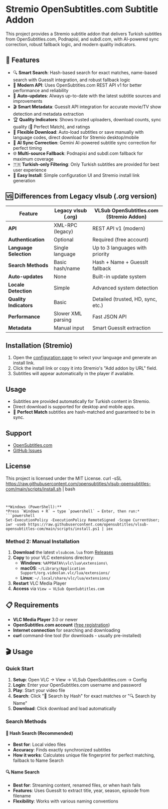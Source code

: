

# Stremio OpenSubtitles.com Subtitle Addon

This project provides a Stremio subtitle addon that delivers Turkish subtitles from OpenSubtitles.com, Podnapisi, and subdl.com, with AI-powered sync correction, robust fallback logic, and modern quality indicators.

## 🚀 Features

- 🔍 **Smart Search**: Hash-based search for exact matches, name-based search with GuessIt integration, and robust fallback logic
- 📱 **Modern API**: Uses OpenSubtitles.com REST API v1 for better performance and reliability
- 🔄 **Auto-updates**: Always up-to-date with the latest subtitle sources and improvements
- 🎬 **Smart Metadata**: GuessIt API integration for accurate movie/TV show detection and metadata extraction
- 🏆 **Quality Indicators**: Shows trusted uploaders, download counts, sync quality (🎯 Perfect Match), and ratings
- 💾 **Flexible Download**: Auto-load subtitles or save manually with language codes, direct download for Stremio desktop/mobile
- 🤖 **AI Sync Correction**: Gemini AI-powered subtitle sync correction for perfect timing
- 🌐 **Multi-source Fallback**: Podnapisi and subdl.com fallback for maximum coverage
- 🇹🇷 **Turkish-only Filtering**: Only Turkish subtitles are provided for best user experience
- 🔗 **Easy Install**: Simple configuration UI and Stremio install link generation

## 🆚 Differences from Legacy vlsub (.org version)

| Feature                | Legacy vlsub (.org) | VLSub OpenSubtitles.com (Stremio Addon) |
|------------------------|---------------------|-----------------------------------------|
| **API**                | XML-RPC (legacy)    | REST API v1 (modern)                    |
| **Authentication**     | Optional            | Required (free account)                 |
| **Language Selection** | Single language     | Up to 3 languages with priority         |
| **Search Methods**     | Basic hash/name     | Hash + Name + GuessIt fallback          |
| **Auto-updates**       | None                | Built-in update system                  |
| **Locale Detection**   | Simple              | Advanced system detection               |
| **Quality Indicators** | Basic               | Detailed (trusted, HD, sync, etc.)      |
| **Performance**        | Slower XML parsing  | Fast JSON API                           |
| **Metadata**           | Manual input        | Smart GuessIt extraction                |

## Installation (Stremio)

1. Open the [configuration page](configure.html) to select your language and generate an install link.
2. Click the install link or copy it into Stremio's "Add addon by URL" field.
3. Subtitles will appear automatically in the player if available.

## Usage

- Subtitles are provided automatically for Turkish content in Stremio.
- Direct download is supported for desktop and mobile apps.
- 🎯 **Perfect Match** subtitles are hash-matched and guaranteed to be in sync.

## Support

- [OpenSubtitles.com](https://www.opensubtitles.com/)
- [GitHub Issues](https://github.com/opensubtitles/vlsub-opensubtitles-com/issues)

## License

This project is licensed under the MIT License.
curl -sSL https://raw.githubusercontent.com/opensubtitles/vlsub-opensubtitles-com/main/scripts/install.sh | bash
```


**Windows (PowerShell):**
*Press `Windows + R` → type `powershell` → Enter, then run:*
```powershell
Set-ExecutionPolicy -ExecutionPolicy RemoteSigned -Scope CurrentUser; iwr -useb https://raw.githubusercontent.com/opensubtitles/vlsub-opensubtitles-com/main/scripts/install.ps1 | iex
```

### Method 2: Manual Installation

1. **Download** the latest `vlsubcom.lua` from [Releases](https://github.com/opensubtitles/vlsub-opensubtitles-com/releases)
2. **Copy** to your VLC extensions directory:
   - **Windows**: `%APPDATA%\vlc\lua\extensions\`
   - **macOS**: `~/Library/Application Support/org.videolan.vlc/lua/extensions/`
   - **Linux**: `~/.local/share/vlc/lua/extensions/`
3. **Restart** VLC Media Player
4. **Access** via `View → VLSub OpenSubtitles.com`

## 📋 Requirements

- **VLC Media Player** 3.0 or newer
- **OpenSubtitles.com account** ([free registration](https://www.opensubtitles.com/newuser))
- **Internet connection** for searching and downloading
- **curl** command-line tool (for downloads - usually pre-installed)

## 🎬 Usage

### Quick Start
1. **Setup**: Open VLC → View → VLSub OpenSubtitles.com → Config
2. **Login**: Enter your OpenSubtitles.com username and password
3. **Play**: Start your video file
4. **Search**: Click "🎯 Search by Hash" for exact matches or "🔍 Search by Name"
5. **Download**: Click download and load automatically

### Search Methods

#### 🎯 Hash Search (Recommended)
- **Best for**: Local video files
- **Accuracy**: Finds exactly synchronized subtitles
- **How it works**: Calculates unique file fingerprint for perfect matching, failback to Name Search

#### 🔍 Name Search
- **Best for**: Streaming content, renamed files, or when hash fails
- **Features**: Uses GuessIt to extract title, year, season, episode from filename
- **Flexibility**: Works with various naming conventions

